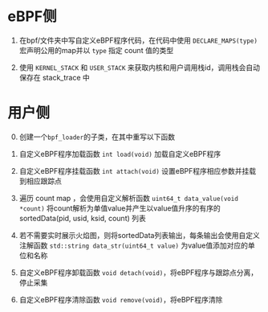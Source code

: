 # eBPF侧

1. 在bpf/文件夹中写自定义eBPF程序代码，在代码中使用 `DECLARE_MAPS(type)` 宏声明公用的map并以 `type` 指定 count 值的类型

2. 使用 `KERNEL_STACK` 和 `USER_STACK` 来获取内核和用户调用栈id，调用栈会自动保存在 stack_trace 中

# 用户侧

0. 创建一个`bpf_loader`的子类，在其中重写以下函数

1. 自定义eBPF程序加载函数 `int load(void)` 加载自定义eBPF程序

2. 自定义eBPF程序挂载函数 `int attach(void)` 设置eBPF程序相应参数并挂载到相应跟踪点

3. 遍历 count map ，会使用自定义解析函数 `uint64_t data_value(void *count)` 将count解析为单值value并产生以value值升序的有序的 sortedData(pid, usid, ksid, count) 列表

4. 若不需要实时展示火焰图，则将sortedData列表输出，每条输出会使用自定义注解函数 `std::string data_str(uint64_t value)` 为value值添加对应的单位和名称

5. 自定义eBPF程序卸载函数 `void detach(void)`，将eBPF程序与跟踪点分离，停止采集

6. 自定义eBPF程序清除函数 `void remove(void)`，将eBPF程序清除